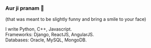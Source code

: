 ### Aur ji pranam  👋
(that was meant to be slightly funny and bring a smile to your face)

I write Python, C++, Javascript. </br>
Frameworks: Django, ReactJS, AngularJS. </br>
Databases: Oracle, MySQL, MongoDB.</br>
